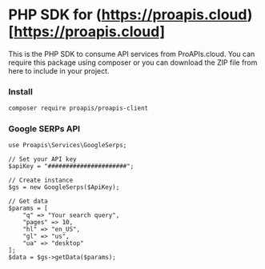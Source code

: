 # PHP SDK for (https://proapis.cloud)[https://proapis.cloud]

This is the PHP SDK to consume API services from ProAPIs.cloud. You can require this package using composer or you can download the ZIP file from here to include in your project.

### Install

```bash
composer require proapis/proapis-client
```

### Google SERPs API

```
use Proapis\Services\GoogleSerps;

// Set your API key
$apiKey = "######################";

// Create instance
$gs = new GoogleSerps($ApiKey);

// Get data
$params = [
    "q" => "Your search query",
    "pages" => 10,
    "hl" => "en_US",
    "gl" => "us",
    "ua" => "desktop"
];
$data = $gs->getData($params);
```